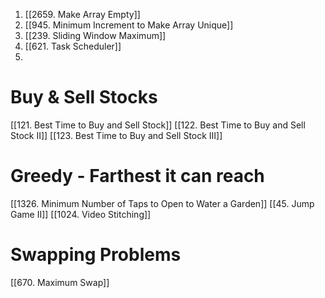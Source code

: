 1. [[2659. Make Array Empty]]
2. [[945. Minimum Increment to Make Array Unique]]
3. [[239. Sliding Window Maximum]]
4. [[621. Task Scheduler]]
5. 


# Buy & Sell Stocks

[[121. Best Time to Buy and Sell Stock]]
[[122. Best Time to Buy and Sell Stock II]]
[[123. Best Time to Buy and Sell Stock III]]

# Greedy - Farthest it can reach

[[1326. Minimum Number of Taps to Open to Water a Garden]]
[[45. Jump Game II]]
[[1024. Video Stitching]]

# Swapping Problems

[[670. Maximum Swap]]